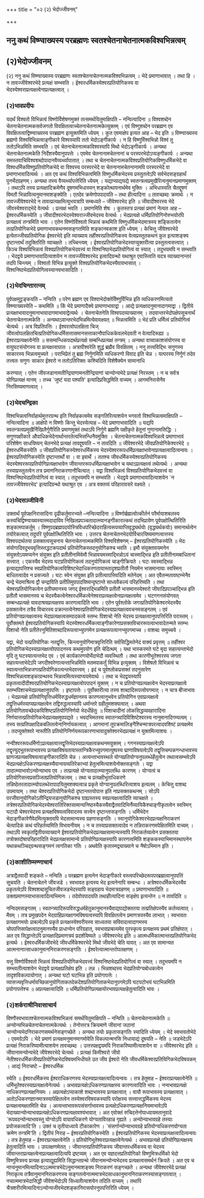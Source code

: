 +++
title = "०२ (२) भेदोज्जीवनम्"

+++


## ननु कथं विष्ण्वाख्यस्य परब्रह्मणः स्वतश्चेतनाचेतनात्मकविश्वभिन्नत्वम्

## (**२)भेदोज्जीवनम्**

(२) ननु कथं विष्ण्वाख्यस्य परब्रह्मणः स्वतश्चेतनाचेतनात्मकविश्वभिन्नत्वम् । भेदे प्रमाणाभावात् । तथा हि । न तावज्जीवेश्वरभेदे प्रत्यक्षं सम्भवति । ईश्वरधर्मिकस्येश्वरप्रतियोगिकस्य वा भेदस्येश्वराप्रत्यक्षत्वेनाप्रत्यक्षत्वात् ।

### (**२)भावप्रदीपः**

यदर्थं विश्वतो विभिन्नत्वं विष्णोर्विशेषणमुक्तं तत्समर्थयितुमाक्षिपति – नन्वित्यादिना ॥ विश्वशब्देन चेतनाचेतनात्मकसर्वजगतो विवक्षितत्वाच्चेतनाचेतनात्मकेत्युक्तम् । एवं विष्णुशब्देन परब्रह्मण एव विवक्षितत्वाद्विष्ण्वाख्यस्य परब्रह्मण इत्युक्तमिति ध्येयम् । कुत एवमाक्षेप इत्यत आह – भेद इति ॥ विष्ण्वाख्यस्य ब्रह्मणो विश्वविभिन्नत्वाङ्गीकारे विश्वस्यापि ततो भेदोऽङ्गीकार्यः । न हि विष्णुर्विश्वभिन्नो विश्वं तु ततोऽभिन्नमिति सम्भवति । एवं चेतनाचेतनात्मकविश्वस्यापि मिथो भेदोऽङ्गीकार्यः । अन्यथा चेतनाचेतनात्मकेति निर्देशस्यैवानुपपत्तेः । एवमेव चेतनानामचेतनानां च परस्परभेदोऽप्यङ्गीकार्यः । अन्यथा समस्तवाचिविश्वशब्दोपादानवैय्यर्थ्यापातात् । तथा च चेतनाचेतनात्मकविश्वप्रतियोगिकविष्णुधर्मिकभेदे वा विश्वधर्मिकविष्णुप्रतियोगिकभेदे वा विश्वस्य परस्परभेदे वा चेतनानामचेतनानामपि परस्परभेदे वा प्रमाणाभावादित्यर्थः । अत एव कथं विश्वविभिन्नत्वमिति विष्णुधर्मिकभेदस्य प्रस्तुतत्वेऽपि सर्वभेदसङ्ग्रहार्थं पुनर्भेदग्रहणम्। अन्यथा तस्य वैय्यर्थ्यापत्तेरिति ध्येयम् । यद्याप्याद्यपद्ये स्वतन्त्रत्वप्रमुखैरित्यनुमानप्रमाणमुक्तम् । तथाऽपि तस्य प्रत्यक्षादिक्रमेणैव दूषणमभिधास्यन् शङ्कोत्थापनार्थमेव मुक्तिः । अभिधास्यति चैतद्दूषणं विमतौ भिन्नावित्यनुमानमाशङ्क्येति । एतदेव क्रमेणोपपादयति – तथा हीत्यादिना ॥ तावच्छब्दः क्रमार्थः । न तावज्जीवेश्वरभेदे न तावत्प्रत्यक्षमित्युभयत्रापि सम्बध्यते – जीवेश्वरभेद इति ॥ जीवादीश्वरस्य भेदे जीवस्येश्वराद्भेदे वेत्यर्थः । प्रत्यक्षं भवति । प्रमाणमिति शेषः । कुतस्तत्र प्रत्यक्षं प्रमाणं नेत्यत आह – ईश्वरधर्मिकस्येति ॥ जीवादीश्वरभेदस्येश्वराज्जीवभेदस्य वेत्यर्थः । भेदप्रत्यक्षे धर्मिप्रतियोगिनोरुभयोरपि प्रत्यक्षत्वं तन्त्रमिति भावः । एतेन विष्णोर्विश्वतो भिन्नत्वं कथमिति विष्णुधर्मिकभेदमात्रस्य शङ्कितत्वेन तत्प्रतियोगिकभेदे प्रमाणाभावकथनमसङ्गतमिति शङ्कानवकाश इति ध्येयम् । केचित्तु जीवेश्वरभेदे इत्येतज्जीवप्रतियोगिक ईश्वरभेदे इति व्याख्याय तर्हीश्वरप्रतियोगिकस्य वेत्यप्रस्तुतकथनं कुत इत्याशङ्क्य दृष्टान्तार्थं तदुक्तिरिति व्याचक्षते । तच्चिन्त्यम् । ईश्वरप्रतियोगिकभेदस्याप्युक्तरीत्या प्रस्तुतत्वसत्त्वात् । किञ्च विश्वविभिन्नत्वं विश्वप्रतियोगिकभेदवत्त्वं वा विश्वनिष्ठभेदप्रतियोगित्वं वा स्यात् । तदुभयमपि न सम्भवति । भेदद्वये प्रमाणाभावादित्याशयेन न तावज्जीवेश्वरभेद इत्वादिग्रन्थो यथाश्रुत एवास्त्विति यदत्र व्याख्यानान्तरं तदपि चिन्त्यम् । विश्वतो विभिन्न इत्युक्ते विश्वप्रतियोगिकभेदस्यैवावभासात् । विश्वनिष्ठभेदप्रतियोगित्वस्यानवभासादिति ।

### (**२)भेदचिन्तारत्नम्**

पूर्वपक्षमुट्टङ्कयति – नन्विति ॥ परेण ब्रह्मण एव विश्वाभेदोक्तेर्विष्णुर्विभिन्न इति व्यधिकरणमित्यतो विष्ण्वाख्यस्येति – कथमिति ॥ किं भेदे प्रमाणादैक्ये प्रामाणाभावाद्वा । आद्ये प्रत्यक्षादनुमानादागमाद्वा । द्वितीये प्रत्यक्षाभावादनुमानाभावादागमाभावाद्वेत्यर्थः । चेतनाचेतनेति विश्वपदव्याख्यानम् । तदवान्तरभेदोपक्षेपसूचनार्थं चेतनाचेतनात्मकेति । अन्यथाऽवान्तरभेदभिन्नमित्येवावक्ष्यत् ॥ भिन्नत्वमिति ॥ भेदं प्रति धर्मित्वं प्रतियोगित्वं चेत्यर्थः । अत्र विप्रतिपत्तिः । ईश्वरत्वोपलक्षिता चिज् जीवत्वोपलक्षितचित्प्रतियोगिकधर्मिसत्तासमानसत्ताकानौपाधिककेवलभेदवती न वेत्यादिरूह्या ॥ ईश्वराप्रत्यक्षत्वेनेति ॥ ससम्वन्धिकपदार्थप्रत्यक्षे सम्बन्धिप्रत्यक्षं तन्त्रम् । अन्यथा वाय्वाकाशसंयोगस्य वा वायुघटसंयोगस्य वा प्रत्यक्षत्वापातः । अत्रापीश्वरेति शुद्धं ब्रह्मैव विवक्षितम् । ननु तत्त्वविद्भिः सगुणस्य साकारस्य भिन्नत्वमुच्यते । पराभिप्रेतं तु ब्रह्म निर्गुणमिति व्यधिकरणो विवाद इति चेन्न । यत्परस्य निर्गुणं तदेव तत्त्वतः सगुणः साकार ईश्वरो न ततोऽतिरिक्तः कश्चिदिति विशेषैक्येन सामानाधि

करण्यात् । एतेन जीवजडानामतीन्द्रियाणामनतीन्द्रियाणां चान्योन्यभेदे प्रत्यक्षं निरस्तम् । न च सर्वत्र योगिप्रत्यक्षं मानम् । तच्च \`जुष्टं यदा पश्यति' इत्यादिप्रसिद्धमिति वाच्यम् । आगमनिरासेनैव निरसिष्यमाणत्वात् ।

### (**२)भेदचन्द्रिका**

विश्वभिन्नत्वनिर्वाहार्थमुत्तरग्रन्थ इति निर्वाहकत्वमेव सङ्गतिरित्याशयेन भगवतो विश्वभिन्नत्वमाक्षिपति – नन्वित्यादिना ॥ आक्षेपो न विष्णोः किन्तु भेदस्येत्याह – भेदे प्रमाणाभावादिति ॥ यद्यपि स्वतन्त्रत्वप्रमुखैर्निखिलैर्गुणैरिति प्रमाणमुक्तं तथाऽपि निर्गुणे ब्रह्मणि पक्षीकृते हेतूनां गुणानामसिद्धिः । सगुणपक्षीकारे औपाधिकभेदेनार्थान्तरतेत्यभिसन्धिनैवमुक्तिः । चेतनाचेतनात्मकविश्वभिन्नत्वे प्रमाणाभावं परिशेषेण साधयिष्यन् चेतनभेदे प्रत्यक्षं तावद्दूषयति – न तावदिति ॥ जीवेश्वरभेदे जीवप्रतियोगिकेश्वरभेदे ॥ ईश्वरधर्मिकस्येति ॥ जीवप्रतियोगिकस्येश्वरधर्मिकस्य भेदस्येश्वररूपधर्मिप्रत्यक्षाभावेनाप्रत्यक्षत्वादित्यन्वयः । ईश्वरप्रतियोगिकस्येति दृष्टान्तार्थो वा । वा इवार्थे । ततश्च जीवधर्मिकस्येश्वरप्रतियोगिकस्य भेदस्येश्वररूपप्रतियोगिप्रत्यक्षाभावेन जीवान्तररूपधर्मिप्रत्यक्षाभावेन च यथाऽप्रत्यक्षत्वं तथेत्यर्थः । अन्यथा तस्याप्रस्तुतत्वेन तत्र प्रमाणनिराकरणानौचित्यात् । यद्वा विश्वभिन्नत्वं विश्वप्रतियोगिकभेदवत्त्वं वा विश्वनिष्ठभेदप्रतियोगित्वं वा स्यात् । तदुभयमपि न सम्भवति । भेदद्वये प्रमाणाभावादित्याशयेन \`न तावज्जीवेश्वरभेद' इत्यादिग्रन्थो यथाश्रुत एव । अत्र वक्तव्यं परिहारावसरे वक्ष्यते ।

### (**२)भेदसञ्जीविनी**

उक्तार्थं पूर्वपक्षनिरासादिना दृढीकर्तुमारभ्यते –नन्वित्यादिना ॥ विष्णोर्ब्रह्मत्वोत्कीर्तनं परैर्मायाशबलस्य कस्यचिद्विष्ण्वाख्यस्यास्मदादाविव निखिलप्रपञ्चतादात्म्यानङ्गीकारात्कथं तदभिप्रायेण पूर्वपक्षोत्थितिरिति शङ्कामपाकर्तुम् । विष्णुपदब्रह्मपदयोस्त्रिविधपरिच्छेदराहित्यरूपव्याप्तिवृद्ध्यर्थयोः (वृद्ध्यर्थकयोः) समानार्थत्वेन तयोरेकत्वात् तदुपरि पूर्वपक्षोत्थितिरिति भावः । उत्तरत्र चेतनाचेतनभेदयोर्विचारयिष्यमाणत्वात्तस्य विश्वपदार्थतया प्रसक्तत्वसूचनाय चेतनाचेतनात्मकमिति विश्वविशेषणम् – ईश्वरप्रतियोगिकस्येति ॥ भेदः संयोगादिवदुभयवृत्तिस्तद्धटकपदार्थ प्रतियोगिकस्तदनुयोगिकश्च भवति । इमौ संयुक्तावयमनेन संयुक्तोऽयमप्यनेन संयुक्त इति प्रतीतीनामिवेमौ भिन्नावयमस्माद्भिन्नोऽयं चास्माद्भिन्न इति प्रतीतीनामबाधितानां सत्त्वात् । एकस्यैव भेदस्य घटप्रतियोगिकत्वं तदनुयोगिकत्वं चाङ्गीक्रियते । घटः स्वस्माद्भिन्न इत्याद्यापत्तिश्च स्वप्रतियोगिकत्वविशिष्टभेदाधिकरणतायास्तादृशप्रतीतौ नियमेन भासमानायाः स्वस्मिन् बाधितत्वादेव न प्रसज्यते । घटः स्वेन संयुक्त इति प्रतीत्यापत्तिवदिति मतेनेदम् । अत एवैतन्मतावष्टम्भेनैव चन्द्रे भेदमाश्रित्य द्वौ चन्द्राविति प्रतीतिमुपपादयिष्यन्दृष्टान्ते साध्यवैकल्यं परिहरिष्यति । तथा चेश्वरप्रतियोगिकत्वेन प्रतीयमानस्य जगद् ईश्वराद्भिन्नमिति प्रतीतौ भासमानस्येश्वरो जीवादिप्रपञ्चाद्भिन्न इति प्रतीतौ भासमानस्य च भेदस्यैकत्वेनेश्वरधर्मिकत्वेनेश्वराप्रत्यक्षत्वेनाप्रत्यक्षत्वमेव । घटगगनसंयोगवत् सम्बन्धप्रत्यक्षे यावदाश्रयप्रत्यक्षस्य कारणत्वादिति भावः । एतेन पूर्वश्लोके जगत्प्रतियोगिकेश्वरभेदस्यैव प्रसक्तत्वेन तत्रैव विचारस्य प्रक्रान्तत्वेनेश्वरप्रतियोगिकभेदस्याप्रत्यक्षत्ववचनमसङ्गतम् । एवं प्रतियोग्यप्रत्यक्षत्वस्य भेदाप्रत्यक्षत्वसम्पादकत्वे स्तम्भः पिशाचो नेति भेदस्य प्रत्यक्षत्वानुपपत्तिरिति परास्तम् । पूर्वोक्तमते ईश्वरप्रतियोगिकस्यापि भेदस्येश्वरधर्मिकत्वाङ्गीकारेणाप्रसक्तविचाररूपत्वाभावादेतन्मते स्तम्भः पिशाचो नेति प्रतीतेरनुमितिशाब्दादिरूपत्वाभ्युपगमेन प्रत्यक्षरूपत्वानभ्युपगमाच्च । वाशब्दः समुच्चये ।

यद्वा, भेदो यत्प्रतियोगिकः नतद्वृत्तिः, किन्त्वनुयोगिमात्रवृत्तिरिति सर्वसिद्धिमतेनेदं वाक्यं प्रवृत्तम् ॥ तर्हीश्वर प्रतियोगिकभेदस्याप्रत्यक्षत्वोपपादनस्य कथमुपयोग इति चेदित्थम् । यथा भास्करमते घटे मृदा सहात्यन्ताभेदो मृदि तु घटस्यात्यन्तभेद एव । एवं कार्यकारणयोर्भेदाभेदौ व्यवस्थितौ । तथा कारणीभूतेश्वरस्य जगता सहात्यन्ताभेदेऽपि जगदीश्वरेणात्यन्ताभिन्नमिति मतमपाकर्तुं विभिन्न इत्युक्तम् । विशेषतो विभिन्नत्वं च स्वात्यन्ताभिन्नजगत्प्रतियोगिकात्यन्तभेदवत्त्वम् । इदं च पूर्वश्लोकप्रसक्तं तदनुसारेण विश्वभिन्नत्वशङ्काग्रन्थस्य भिन्नत्वमित्यस्याप्ययमेवार्थः । तथा च भेदद्वयस्यापि प्रकृतत्वादीदीश्वरप्रतियोगिकभेदस्याप्रत्यक्षत्वोपपादनं युक्तम् । न च प्रतियोग्यप्रत्यक्षत्वेन भेदस्याप्रत्यक्षत्वे स्तम्भपिशाचभेदप्रत्यक्षानुपपत्तिः । इष्टापत्तेः । पूर्वोक्तरीत्या तस्य शाब्दादिरूपत्वोपगमात् । न चात्र बीजाभावः । भेदप्रत्यक्षे प्रतियोगिवृत्तिधर्मविरुद्धधर्मज्ञानस्य कारणत्वानुभवेन प्रतियोगिन एवाप्रत्यक्षत्वे तद्वृत्तिधर्मस्याप्यप्रत्यक्षत्वेन तद्विरुद्धत्वस्यापि धर्मान्तरे ग्रहीतुमशक्यत्वात् । अथवा प्रतियोगितावच्छेदकविशिष्टप्रतियोगिनिर्णयो भेदधीहेतुः ॥ पिशाचादीनां लोकसिद्धव्यवहारादिना निर्णयात्तत्प्रतियोगिकभेदप्रत्यक्षमुपपद्यते । भवदभिमतस्य स्वातन्त्र्यादिविशिष्टेश्वरस्य नानुमानादिगम्यत्वम् । तस्य सत्प्रतिपक्षादिकबलितत्वेनानिर्णायकत्वात् । आगमानां तूपक्रमालिङ्गैश्चिन्मात्रपरत्वादवशिष्टं प्रत्यक्षमेव । तदप्युक्तेश्वरे नास्तीति प्रतियोगिनिर्णयरूपकारणाभावादुक्तेश्वरभेदप्रत्यक्षं न युक्तमित्याशयः ।

नन्वीश्वररूपधर्मिणोऽप्रत्यक्षत्वात्तद्वृत्तिभेदस्याप्रत्यक्षत्वकथनमयुक्तम् । गगनस्याप्रत्यक्षत्वेऽपि तद्वृत्त्युद्भूतरूपाभावस्य
प्रत्यक्षविषयतायास्तान्त्रिकैरभ्युपगमात्पुष्पस्य घ्राणाविषयत्वेऽपि
तद्वृत्तिचम्पकगन्धाभावस्य घ्राणजप्रत्यक्षविषयत्वाङ्गीकारादिति चेन्न । अत्यन्ताभावस्थले योग्यप्रतियोग्यनुपलब्धेर्हेतुत्वेन तथात्वसम्भवेऽपि भेदप्रत्यक्षेऽधिकरणप्रत्यक्षस्यैवान्वयव्यतिरेकाभ्यां हेतुत्वमित्याशयेनोक्तसङ्गतेः । यद्वा तादात्म्याभावोऽन्योन्याभाव एव । तत्प्रत्यक्षे योग्यतादात्म्यानुपलब्धिः कारणम् । योग्यत्वं च प्रतियोगिसत्त्वप्रसञ्जितप्रतियोगिकत्वम् । तथा च प्रत्यक्षीभूताधिकरणे तन्निष्ठेतरतादात्म्योपलब्धेरापादयितुमशक्यत्वान्न प्रकृते योग्यानुपलब्धिरित्याशय इत्यलम् । केचित्तु वाशब्द उपमायाम् । तथा चेश्वरप्रतियोगिकभेदो दृष्टान्ततयोपात्त इति नाप्रसक्तकथनम् । सोऽपि परजीवानुयोगिकोऽतीन्द्रियजडानुयोगिकश्च ग्राह्यस्तस्य स्वप्रत्यक्षत्वादिति व्याचक्षते । तत्रेश्वरप्रतियोगिकभेदस्येश्वरातिरिक्तसामान्यनिष्ठस्यैकस्यैवाद्वैतवादिभिर्नैय्यायिकैश्चाङ्गीकृतत्वेन स्वस्मिन् घटादौ चेश्वरभेदस्य प्रत्यक्षविषयत्वविवादस्य सत्त्वेन दृष्टान्तासङ्गतिः । धर्मिभेदेन भेदाङ्गीकारेणैवेदमित्युक्तावपि भेदसामान्यस्य ग्रहणासङ्गतिः । स्वानुयोगिकेश्वरभेदप्रत्यक्षनिराकरणं चेत्यादिकं कथं परिहर्तव्यमिति विभावनीयम् । न च तस्याप्रसक्तत्वादेव न
तन्निराकरणमपेक्षितमिति वाच्यम् । तथाऽपि स्वकृतद्वितीयव्याख्याने ईश्वरप्रतियोगिकभेदप्रत्यक्षसामान्यस्यापि निराकर्तव्यत्वेन प्रसक्ततया तत्रोक्तदोषापरिहारादिति भेदप्रत्यक्षसामान्ये प्रतियोगिप्रत्यक्षस्यापि कारणत्वमिति शङ्ककस्याभिमानस्थापनेन यथाकथञ्चिद्ग्रन्थसङ्गमनं त्वगतिका गतिः । अथवेति कृतास्मद्व्याख्याने च नैषोऽभिमान इति ।

### (**२)काशीतिम्मण्णाचार्य**

अत्राद्वैतवादी शङ्कते – नन्विति ॥ परब्रह्मण इत्यनेन भेदाङ्गीकारे
वस्त्वपरिच्छेदरूपपरब्रह्मत्वानुपपत्तिं सूचयति । चेतनाचेतने जीवजडे । स्वभावत इत्यस्य भेद इत्यनेनापि सम्बन्धः । अत्रेश्वरधर्मिकभेदस्यैव प्रकृतत्वेऽपि विश्वशब्दसूचितजीवजडभेदस्यापि सङ्ग्रहाय भेदमात्रग्रहणम् ॥ प्रमाणाभावादिति ॥ उक्तप्रमाणस्याभासत्वादित्यभिमानः । तदेवोपपादयति तथाहीत्यादिना सङ्क्षेप इत्यन्तेन ॥ न तावदिति ॥

नन्विदमसङ्गतम् । स्वतन्त्र्यादिरूपविरुद्धधर्महेतुकानुमानस्यैवाद्यपद्योक्ततया तत्प्रतिक्षेपस्यैव कर्तव्यत्वात् । मैवम् । तत्र प्रमुखपदेन भेदग्राहिप्रत्यक्षागमविषयत्वस्यापि विवक्षितत्वेन प्रमाणत्रयस्यैव लाभात् । स्वभावतः प्रत्यक्षागमयोः प्राबल्येऽपि प्रकृते प्रत्यक्षस्येश्वरीयस्य साध्यतया सविवादत्वादागमस्य चोपपत्तिसापेक्षत्वादनुमानस्यैव प्राधान्येन परिग्रहात्, स्वभावप्राबल्यमेव पुरस्कृत्य प्रत्यक्षस्य प्रथमं प्रतिक्षेपात् । अत एव सिद्धान्तेऽपि प्रत्यक्षादिप्रमाणत्रयं प्रदर्शयिष्यते ॥ जीवेश्वरभेद इति ॥ आत्मधर्मिकात्मान्तरप्रतियोगिकभेद इत्यर्थः । ईश्वरधर्मिकजीवभेदे जीवधर्मिकेश्वरभेदे मिथो जीवभेदे चेति यावत् । अत एव सामान्यत आत्मनानात्साधकानुमाननिराकरणसङ्गतिः । ईश्वरेत्यात्मान्तरोपलक्षणम् ।

यत्तु विष्णोर्विश्वतो भिन्नत्वं विश्वप्रतियोगिकभेदवत्त्वं विश्वनिष्ठभेदप्रतियोगित्वं वा स्यात् । तदुभयमपि न सम्भवतीत्याशयेन भेदद्वये प्रत्यक्षप्रतिक्षेप इति । तन्न । भिन्नशब्दस्य भेदप्रतियोग्यबोधकत्वेन तादृशविकल्पायोगात् । अन्यथा घटो घटभिन्न इति प्रयोगापत्तेः । व्यासज्यवृत्तिधर्मावच्छिन्नानुयोगिताकतदेकदेशप्रतियोगिताकभेदानुपगमेऽपि घटपटोभयं घटभिन्नमिति प्रयोगापत्तेश्च ॥ अप्रत्यक्षत्वादिति ॥ धर्मिप्रतियोगिप्रत्यक्षयोरभावप्रत्यक्षहेतुत्वादिति भावः ।

### (**२)शर्कराश्रीनिवासाचार्य**

विष्णौस्वभावतश्चेतनात्मकविश्वभिन्नत्वं समर्थयितुमाक्षिपति – नन्विति ॥ चेतनाचेतनात्मकेति ॥ अन्योन्यभिन्नचेतनाचेतनात्मकेत्यर्थः । तेनोत्तरत्र क्रियमाणे जीवानां जठानां चान्योन्यभेदनिराकरणसमर्थनेसङ्गच्छेते । अन्यथा तयोः प्रकृतासङ्गतिः स्यादिति ध्येयम् । भेदे स्वभावतोभेदे । एवमग्रेऽपि । भेदे प्रमाणं प्रत्यक्षमनुमानमागमोवेति विकल्पान्मनसि निधायाद्यं दूषयति – नेति ॥ जडभेदेऽपि प्रत्यक्षं निराकरिष्यामीत्याशयेन तावच्छब्दः । उत्तरपक्षद्वयमपि निराकरिष्यामीत्याशयेन वा ॥ जीवेश्वरभेद इति ॥ जीवानामन्योन्यभेदे जीवेश्वरभेदे चेत्यर्थः । प्रत्यक्षं किमीश्वरो जीवो नेतीश्वरधर्मिकजीवप्रतियोगिकभेदविषयमभिधीयते उत जीव ईश्वरो नेति जीवधर्मिकेश्वरप्रतियिगिकभेदविषयकम् । आद्यं निराचष्टे – ईश्वरधर्मिक

स्येति ॥ ईश्वरधर्मिकस्य ईश्वराधिकरणस्य भेदस्याप्रत्यक्षत्वादित्यन्वयः । तत्र हेतुमाह – ईश्वराप्रत्यक्षत्वेनेति ॥ धर्मिभूतेश्वरस्याप्रत्यक्षत्वेनेत्यर्थः । अभावप्रत्यक्षेऽधिकरणप्रत्यक्षस्य कारणत्वादिति भावः । नन्वभावप्रत्यक्षे नाधिकरणप्रत्यक्षनियमः । अप्रत्यक्षेऽप्याकाशे शब्दाभावस्य प्रत्यक्षत्वात् । वायौ रूपाभावस्य प्रत्यक्षत्वात् । अतोऽधिकरणज्ञानमात्रस्यापेक्षितत्वेन तस्येश्वरविषयकस्यापि परोक्षस्य सत्त्वात्तद्धर्मिकस्य भेदस्य प्रत्यक्षत्वमक्षतमिति चेन्न । अत्यन्ताभावरूपसंसर्गाभावस्य प्रत्यक्षेऽधिकरणप्रत्यक्षनियमाभावेऽपि भेदाख्यान्योन्याभावप्रत्यक्षेऽधिकरणप्रत्यक्षावश्यंभावात् । अत एवोक्तं रुचिदत्तेनोपाध्यायमतानुवादे \`रूपवदन्योन्याभावस्तु योग्योऽपि वायावधिकरणे योग्यताविरहान्न गृह्यते । अन्योन्याभावग्रहे तस्याः प्रयोजकत्वादि'ति । उक्तं च तृतीयाध्याये टीकाकारेण । \`संसर्गान्योन्याभावग्रहे प्रतियोग्यधिकरणयोग्यता क्रमेण तन्त्रमि'ति । द्वितीयं निराह – ईश्वरप्रतियोगिकस्येति ॥ ईश्वरप्रतियोगिकस्य भेदस्याप्रत्यक्षत्वादित्यन्वयः । तत्र हेतुमाह – ईश्वराप्रत्यक्षत्वेनेति ॥ प्रतियोगिभूतेश्वराप्रत्यक्षत्वेनेत्यर्थः । अभावप्रत्यक्षे प्रतियोगिप्रत्यक्षस्य हेतुत्वादिति भावः । उपलक्षणमेतत् । जीवान्तरप्रतियोगिकस्य जीवान्तरधर्मिकस्य वा भेदस्य जीवान्तराप्रत्यक्षत्वेनाप्रत्यक्षत्वादित्यपि द्रष्टव्यम् । अत एव यज्ञदत्तप्रतियोगिको विष्णुमित्रधर्मिको भेदो विष्णुमित्रस्य प्रत्यक्ष इत्याद्यूह्यमिति सिद्धान्तग्रन्थे जीवानामन्योन्यभेदस्य प्रत्यक्षत्वसमर्थनं क्रियते । अत एव च नाप्यनुमानमित्यादिनाऽऽत्ममात्रभेदेऽनुमानमाशङ्क्य निराकरणं सङ्गच्छते । अन्यथा जीवेश्वरभेदे प्रत्यक्षं निराकृत्य तत्रैवानुमाननिराकरणस्य सङ्गतत्वेनात्ममात्रभेदसाधकानुमाननिराकरणस्यासङ्गतत्वात् । नचात्ममात्रभेदासिद्धौ जीवेशभेदोऽपि सिध्यतीत्याशयेन तदिति वाच्यम् । तथापि चैत्रशरीरमित्यादिनाऽन्योन्यजीवभेदशङ्कानिरासयोरनुपपत्तिरिति ध्येयम् ।

